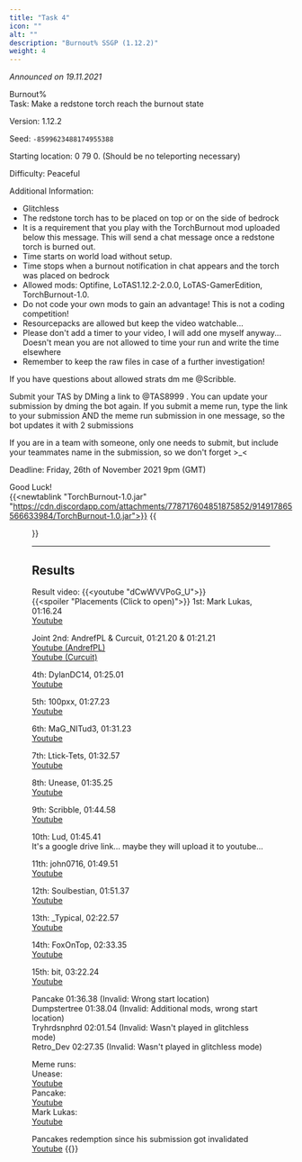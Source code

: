 ```yaml
---
title: "Task 4"
icon: ""
alt: ""
description: "Burnout% SSGP (1.12.2)"
weight: 4
---
```

*Announced on 19.11.2021*  
  
Burnout%  
Task: Make a redstone torch reach the burnout state  
  
Version: 1.12.2
  
Seed: `-8599623488174955388`  
  
Starting location: 0 79 0. (Should be no teleporting necessary)  
  
Difficulty: Peaceful  
  
Additional Information:  
- Glitchless
- The redstone torch has to be placed on top or on the side of bedrock
- It is a requirement that you play with the TorchBurnout mod uploaded below this message. This will send a chat message once a redstone torch is burned out.
- Time starts on world load without setup.
- Time stops when a burnout notification in chat appears and the torch was placed on bedrock
- Allowed mods: Optifine, LoTAS1.12.2-2.0.0, LoTAS-GamerEdition, TorchBurnout-1.0.
- Do not code your own mods to gain an advantage! This is not a coding competition!
- Resourcepacks are allowed but keep the video watchable...
- Please don't add a timer to your video, I will add one myself anyway... Doesn't mean you are not allowed to time your run and write the time elsewhere
- Remember to keep the raw files in case of a further investigation!

If you have questions about allowed strats dm me @Scribble.  
  
Submit your TAS by DMing a link to @TAS8999 . You can update your submission by dming the bot again. If you submit a meme run, type the link to your submission AND the meme run submission in one message, so the bot updates it with 2 submissions  
  
If you are in a team with someone, only one needs to submit, but include your teammates name in the submission, so we don't forget >_<  
  
Deadline: Friday, 26th of November 2021 9pm (GMT)
  
Good Luck!  
{{<newtablink "TorchBurnout-1.0.jar" "https://cdn.discordapp.com/attachments/778717604851875852/914917865566633984/TorchBurnout-1.0.jar">}}
{{<figure class="screenshot" src="../thumbnails/Preview4.jpg">}}
  
  ---
## Results
Result video:
{{<youtube "dCwWVVPoG_U">}}  
{{<spoiler "Placements (Click to open)">}}
1st: Mark Lukas, 01:16.24  
[Youtube](https://youtu.be/OJ7QQFTyUpc)  
  
Joint 2nd: AndrefPL & Curcuit, 01:21.20 & 01:21.21  
[Youtube (AndrefPL)](https://www.youtube.com/watch?v=wCd3DUUFipE)  
[Youtube (Curcuit)](https://www.youtube.com/watch?v=uja5ew8Esn0)  
  
4th: DylanDC14, 01:25.01  
[Youtube](https://www.youtube.com/watch?v=cYHWPURqudc)
  
5th: 100pxx, 01:27.23  
[Youtube](https://youtu.be/hc17qMhSY2Q)
  
6th: MaG_NITud3, 01:31.23  
[Youtube](https://www.youtube.com/watch?v=G0VCd7BQDps)
  
7th: Ltick-Tets, 01:32.57  
[Youtube](https://youtu.be/nb7g3q1CE2o)
  
8th: Unease, 01:35.25  
[Youtube](https://youtu.be/GjARx3BzVnQ )
  
9th: Scribble, 01:44.58  
[Youtube](https://www.youtube.com/watch?v=3Tk6WaigTQk)
  
10th: Lud, 01:45.41  
It's a google drive link... maybe they will upload it to youtube...  
  
11th: john0716, 01:49.51  
[Youtube](https://youtu.be/w0qEKk2N_qA)
  
12th: Soulbestian, 01:51.37  
[Youtube](https://www.youtube.com/watch?v=q-d408qw_Jo)
  
13th: _Typical, 02:22.57  
[Youtube](https://www.youtube.com/watch?v=yuqIjC9Sxws)
  
14th: FoxOnTop, 02:33.35  
[Youtube](https://youtu.be/je322B7LKiM)
  
15th: bit, 03:22.24  
[Youtube](https://youtu.be/K0QDUbJImMU)

Pancake                          01:36.38 (Invalid: Wrong start location)  
Dumpstertree               01:38.04 (Invalid: Additional mods, wrong start location)  
Tryhrdsnphrd                02:01.54 (Invalid: Wasn't played in glitchless mode)  
Retro_Dev                      02:27.35 (Invalid: Wasn't played in glitchless mode)  
  
Meme runs:  
Unease:  
[Youtube](https://youtu.be/GjARx3BzVnQ)  
Pancake:  
[Youtube](https://www.youtube.com/watch?v=0ZQp23AEaNw)  
Mark Lukas:  
[Youtube](https://youtu.be/DQWc9W1K8k4)  
  
Pancakes redemption since his submission got invalidated  
[Youtube](https://youtu.be/i0lKFKtUGps )
{{</spoiler>}}